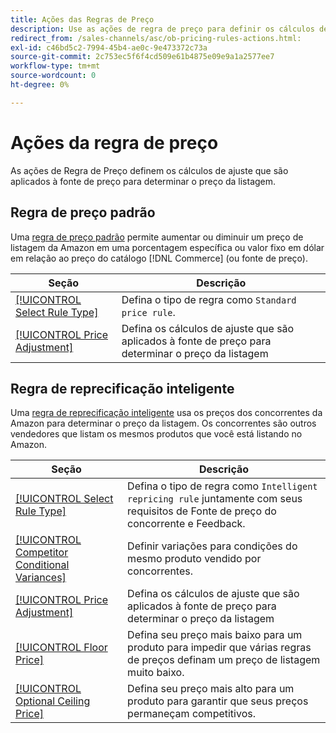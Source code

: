 ```yaml
---
title: Ações das Regras de Preço
description: Use as ações de regra de preço para definir os cálculos de ajuste que são aplicados à fonte de preço para determinar o preço da listagem do Amazon.
redirect_from: /sales-channels/asc/ob-pricing-rules-actions.html: 
exl-id: c46bd5c2-7994-45b4-ae0c-9e473372c73a
source-git-commit: 2c753ec5f6f4cd509e61b4875e09e9a1a2577ee7
workflow-type: tm+mt
source-wordcount: 0
ht-degree: 0%

---
```


# Ações da regra de preço

As ações de Regra de Preço definem os cálculos de ajuste que são aplicados à fonte de preço para determinar o preço da listagem.

## Regra de preço padrão

Uma [regra de preço padrão](./standard-price-rules.md) permite aumentar ou diminuir um preço de listagem da Amazon em uma porcentagem específica ou valor fixo em dólar em relação ao preço do catálogo [!DNL Commerce] (ou fonte de preço).

| Seção | Descrição |
|--- |--- |
| [[!UICONTROL Select Rule Type]](./standard-price-rules.md) | Defina o tipo de regra como `Standard price rule`. |
| [[!UICONTROL Price Adjustment]](./standard-price-rules.md) | Defina os cálculos de ajuste que são aplicados à fonte de preço para determinar o preço da listagem |

## Regra de reprecificação inteligente

Uma [regra de reprecificação inteligente](./intelligent-repricing-rules.md) usa os preços dos concorrentes da Amazon para determinar o preço da listagem. Os concorrentes são outros vendedores que listam os mesmos produtos que você está listando no Amazon.

| Seção | Descrição |
|--- |--- |
| [[!UICONTROL Select Rule Type]](./intelligent-repricing-rules.md) | Defina o tipo de regra como `Intelligent repricing rule` juntamente com seus requisitos de Fonte de preço do concorrente e Feedback. |
| [[!UICONTROL Competitor Conditional Variances]](./competitor-conditional-variances.md) | Definir variações para condições do mesmo produto vendido por concorrentes. |
| [[!UICONTROL Price Adjustment]](./price-adjustment.md) | Defina os cálculos de ajuste que são aplicados à fonte de preço para determinar o preço da listagem |
| [[!UICONTROL Floor Price]](./floor-price.md) | Defina seu preço mais baixo para um produto para impedir que várias regras de preços definam um preço de listagem muito baixo. |
| [[!UICONTROL Optional Ceiling Price]](./optional-ceiling-price.md) | Defina seu preço mais alto para um produto para garantir que seus preços permaneçam competitivos. |
